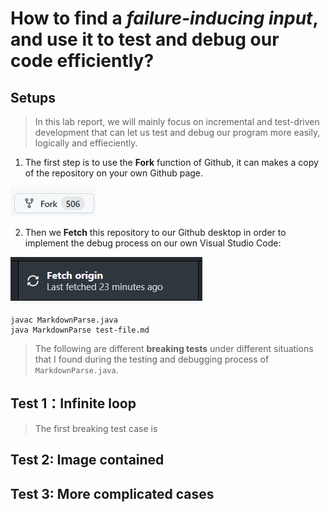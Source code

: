 # How to find a *failure-inducing input*, and use it to test and debug our code efficiently?
## Setups
> In this lab report, we will mainly focus on incremental and test-driven development that can let us test and debug our program more easily, logically and effieciently.


1. The first step is to use the **Fork** function of Github, it can makes a copy of the repository on your own Github page.

![Image1](Week4/Fork.jpg)

2. Then we **Fetch** this repository to our Github desktop in order to implement the debug process on our own Visual Studio Code:

![Image2](Week4/Fetch.jpg)
```
javac MarkdownParse.java
java MarkdownParse test-file.md
```

> The following are different **breaking tests** under different situations that I found during the testing and debugging process of `MarkdownParse.java`.

## Test 1：Infinite loop
> The first breaking test case is 

## Test 2: Image contained
>

## Test 3: More complicated cases
> 
